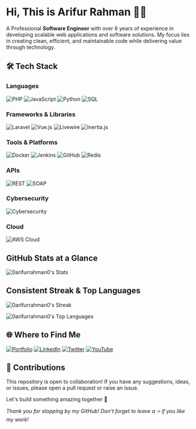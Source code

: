 # Hi, This is Arifur Rahman 👨‍💻

A Professional **Software Engineer** with over 6 years of experience in developing scalable web applications and software solutions. My focus lies in creating clean, efficient, and maintainable code while delivering value through technology.

## 🛠️ Tech Stack  

### Languages  
![PHP](https://img.shields.io/badge/PHP-777BB4?style=flat-square&logo=php&logoColor=white)
![JavaScript](https://img.shields.io/badge/JavaScript-F7DF1E?style=flat-square&logo=javascript&logoColor=black)
![Python](https://img.shields.io/badge/Python-3776AB?style=flat-square&logo=python&logoColor=white)
![SQL](https://img.shields.io/badge/SQL-000000?style=flat-square&logo=sqlite&logoColor=white)

### Frameworks & Libraries  
![Laravel](https://img.shields.io/badge/Laravel-FF2D20?style=flat-square&logo=laravel&logoColor=white)
![Vue.js](https://img.shields.io/badge/Vue.js-4FC08D?style=flat-square&logo=vue.js&logoColor=white)
![Livewire](https://img.shields.io/badge/Livewire-4CAF50?style=flat-square&logo=laravel&logoColor=white)
![Inertia.js](https://img.shields.io/badge/Inertia.js-4CAF50?style=flat-square&logo=javascript&logoColor=white)

### Tools & Platforms  
![Docker](https://img.shields.io/badge/Docker-2496ED?style=flat-square&logo=docker&logoColor=white)
![Jenkins](https://img.shields.io/badge/Jenkins-D24939?style=flat-square&logo=jenkins&logoColor=white)
![GitHub](https://img.shields.io/badge/GitHub-181717?style=flat-square&logo=github&logoColor=white)
![Redis](https://img.shields.io/badge/Redis-DC382D?style=flat-square&logo=redis&logoColor=white)

### APIs  
![REST](https://img.shields.io/badge/REST-000000?style=flat-square&logo=rest&logoColor=white)
![SOAP](https://img.shields.io/badge/SOAP-0078D7?style=flat-square&logo=soap&logoColor=white)

### Cybersecurity  
![Cybersecurity](https://img.shields.io/badge/Cybersecurity-000000?style=flat-square&logo=security&logoColor=white)

### Cloud  
![AWS Cloud](https://img.shields.io/badge/AWS%20Cloud-232F3E?style=flat-square&logo=amazon-aws&logoColor=white)

## GitHub Stats at a Glance

![0arifurrahman0's Stats](https://github-readme-stats.vercel.app/api?username=0arifurrahman0&theme=darcula&show_icons=true&hide_border=true&count_private=true)

## Consistent Streak & Top Languages

![0arifurrahman0's Streak](https://github-readme-streak-stats.herokuapp.com/?user=0arifurrahman0&theme=darcula&hide_border=true)

![0arifurrahman0's Top Languages](https://github-readme-stats.vercel.app/api/top-langs/?username=0arifurrahman0&theme=darcula&show_icons=true&hide_border=true&layout=compact)

## 🌐 Where to Find Me

[![Portfolio](https://img.shields.io/badge/Portfolio-000000?style=flat-square&logo=About.me&logoColor=white)](https://mdarifurrahman.com)
[![LinkedIn](https://img.shields.io/badge/LinkedIn-0077B5?style=flat-square&logo=linkedin&logoColor=white)](https://www.linkedin.com/in/0arifurrahman0)
[![Twitter](https://img.shields.io/badge/Twitter-1DA1F2?style=flat-square&logo=twitter&logoColor=white)](https://x.com/0arifurrahman0)
[![YouTube](https://img.shields.io/badge/YouTube-FF0000?style=flat-square&logo=youtube&logoColor=white)](https://youtube.com/@oddhayon7027)
## 🤝 Contributions

This repository is open to collaboration! If you have any suggestions, ideas, or issues, please open a pull request or raise an issue.

Let's build something amazing together 🚀

*Thank you for stopping by my GitHub! Don't forget to leave a ⭐ if you like my work!*  
